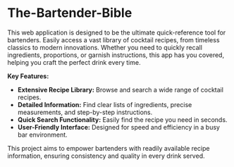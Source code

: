 # The-Bartender-Bible
This web application is designed to be the ultimate quick-reference tool for bartenders. Easily access a vast library of cocktail recipes, from timeless classics to modern innovations. Whether you need to quickly recall ingredients, proportions, or garnish instructions, this app has you covered, helping you craft the perfect drink every time.

**Key Features:**

* **Extensive Recipe Library:** Browse and search a wide range of cocktail recipes.
* **Detailed Information:** Find clear lists of ingredients, precise measurements, and step-by-step instructions.
* **Quick Search Functionality:** Easily find the recipe you need in seconds.
* **User-Friendly Interface:** Designed for speed and efficiency in a busy bar environment.

This project aims to empower bartenders with readily available recipe information, ensuring consistency and quality in every drink served.

